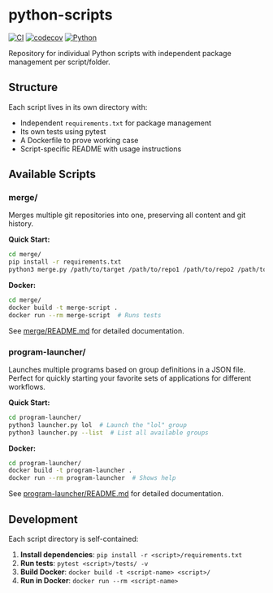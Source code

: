 # python-scripts

[![CI](https://github.com/FlaccidFacade/python-scripts/actions/workflows/ci.yml/badge.svg)](https://github.com/FlaccidFacade/python-scripts/actions/workflows/ci.yml)
[![codecov](https://codecov.io/gh/FlaccidFacade/python-scripts/branch/main/graph/badge.svg)](https://codecov.io/gh/FlaccidFacade/python-scripts)
[![Python](https://img.shields.io/badge/python-3.9%20%7C%203.10%20%7C%203.11%20%7C%203.12-blue)](https://www.python.org/)

Repository for individual Python scripts with independent package management per script/folder.

## Structure

Each script lives in its own directory with:
- Independent `requirements.txt` for package management
- Its own tests using pytest
- A Dockerfile to prove working case
- Script-specific README with usage instructions

## Available Scripts

### merge/

Merges multiple git repositories into one, preserving all content and git history.

**Quick Start:**
```bash
cd merge/
pip install -r requirements.txt
python3 merge.py /path/to/target /path/to/repo1 /path/to/repo2 /path/to/repo3
```

**Docker:**
```bash
cd merge/
docker build -t merge-script .
docker run --rm merge-script  # Runs tests
```

See [merge/README.md](merge/README.md) for detailed documentation.

### program-launcher/

Launches multiple programs based on group definitions in a JSON file. Perfect for quickly starting your favorite sets of applications for different workflows.

**Quick Start:**
```bash
cd program-launcher/
python3 launcher.py lol  # Launch the "lol" group
python3 launcher.py --list  # List all available groups
```

**Docker:**
```bash
cd program-launcher/
docker build -t program-launcher .
docker run --rm program-launcher  # Shows help
```

See [program-launcher/README.md](program-launcher/README.md) for detailed documentation.

## Development

Each script directory is self-contained:

1. **Install dependencies**: `pip install -r <script>/requirements.txt`
2. **Run tests**: `pytest <script>/tests/ -v`
3. **Build Docker**: `docker build -t <script-name> <script>/`
4. **Run in Docker**: `docker run --rm <script-name>` 
